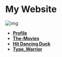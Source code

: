 # My Website
![img](https://sg.fiverrcdn.com/photos/102214167/original/69a7bf0cc1edfdb6155e5a55cd25defc96c6f012.jpg?1506055165)
* **[Profile](https://napatkrup.github.io/MULTI_2018/61070045/Lab-1/)**
* **[The-Movies](https://napatkrup.github.io/The-Movies/)**
* **[Hit Dancing Duck](https://napatkrup.github.io/HitDancingDuck)**
* **[Type_Warrior](https://napatkrup.github.io/TypeWarrior)**

